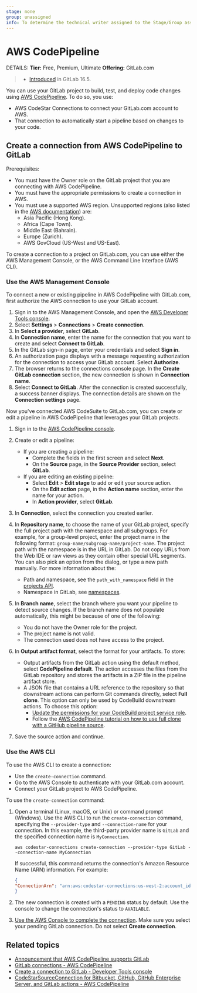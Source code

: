 ```yaml
---
stage: none
group: unassigned
info: To determine the technical writer assigned to the Stage/Group associated with this page, see https://handbook.gitlab.com/handbook/product/ux/technical-writing/#assignments
---
```


# AWS CodePipeline

DETAILS:
**Tier:** Free, Premium, Ultimate
**Offering:** GitLab.com

> - [Introduced](https://gitlab.com/gitlab-com/alliances/aws/wip/aws-cs-collab/aws-gitlab-collaboration/-/issues/25) in GitLab 16.5.

You can use your GitLab project to build, test, and deploy code changes using [AWS CodePipeline](https://aws.amazon.com/codepipeline/). To do so, you use:

- AWS CodeStar Connections to connect your GitLab.com account to AWS.
- That connection to automatically start a pipeline based on changes to your code.

## Create a connection from AWS CodePipeline to GitLab

Prerequisites:

- You must have the Owner role on the GitLab project that you are connecting with AWS CodePipeline.
- You must have the appropriate permissions to create a connection in AWS.
- You must use a supported AWS region. Unsupported regions (also listed in the [AWS documentation](https://docs.aws.amazon.com/codepipeline/latest/userguide/connections-gitlab.html)) are:
  - Asia Pacific (Hong Kong).
  - Africa (Cape Town).
  - Middle East (Bahrain).
  - Europe (Zurich).
  - AWS GovCloud (US-West and US-East).

To create a connection to a project on GitLab.com, you can use either the AWS Management Console, or the AWS Command Line Interface (AWS CLI).

### Use the AWS Management Console

To connect a new or existing pipeline in AWS CodePipeline with GitLab.com, first authorize the AWS connection to use your GitLab account.

1. Sign in to the AWS Management Console, and open the [AWS Developer Tools console](https://console.aws.amazon.com/codesuite/settings/connections).
1. Select **Settings** > **Connections** > **Create connection**.
1. In **Select a provider**, select **GitLab**.
1. In **Connection name**, enter the name for the connection that you want to create and select **Connect to GitLab**.
1. In the GitLab sign-in page, enter your credentials and select **Sign in**.
1. An authorization page displays with a message requesting authorization for the connection to access your GitLab account. Select **Authorize**.
1. The browser returns to the connections console page. In the **Create GitLab connection** section, the new connection is shown in **Connection name**.
1. Select **Connect to GitLab**. After the connection is created successfully, a success banner displays. The connection details are shown on the **Connection settings** page.

Now you've connected AWS CodeSuite to GitLab.com, you can create or edit a pipeline in AWS CodePipeline that leverages your GitLab projects.

1. Sign in to the [AWS CodePipeline console](https://console.aws.amazon.com/codesuite/codepipeline/start).
1. Create or edit a pipeline:
   - If you are creating a pipeline:
     - Complete the fields in the first screen and select **Next**.
     - On the **Source** page, in the **Source Provider** section, select **GitLab**.
   - If you are editing an existing pipeline:
     - Select **Edit** > **Edit stage** to add or edit your source action.
     - On the **Edit action** page, in the **Action name** section, enter the name for your action.
     - In **Action provider**, select **GitLab**.
1. In **Connection**, select the connection you created earlier.
1. In **Repository name**, to choose the name of your GitLab project, specify the full project path with the namespace and all subgroups.
   For example, for a group-level project, enter the project name in the following format: `group-name/subgroup-name/project-name`.
   The project path with the namespace is in the URL in GitLab. Do not copy URLs from the Web IDE or raw views as they contain other special URL segments.
   You can also pick an option from the dialog, or type a new path manually.
   For more information about the:
   - Path and namespace, see the `path_with_namespace` field in the [projects API](../../../api/projects.md#get-single-project).
   - Namespace in GitLab, see [namespaces](../../namespace/index.md).

1. In **Branch name**, select the branch where you want your pipeline to detect source changes.
   If the branch name does not populate automatically, this might be because of one of the following:
   - You do not have the Owner role for the project.
   - The project name is not valid.
   - The connection used does not have access to the project.

1. In **Output artifact format**, select the format for your artifacts. To store:
   - Output artifacts from the GitLab action using the default method, select **CodePipeline default**. The action accesses the files from the GitLab repository and
     stores the artifacts in a ZIP file in the pipeline artifact store.
   - A JSON file that contains a URL reference to the repository so that downstream actions can perform Git commands directly, select **Full clone**. This option can only be used
     by CodeBuild downstream actions. To choose this option:
     - [Update the permissions for your CodeBuild project service role](https://docs.aws.amazon.com/codepipeline/latest/userguide/troubleshooting.html#codebuild-role-connections).
     - Follow the [AWS CodePipeline tutorial on how to use full clone with a GitHub pipeline source](https://docs.aws.amazon.com/codepipeline/latest/userguide/tutorials-github-gitclone.html).
1. Save the source action and continue.

### Use the AWS CLI

To use the AWS CLI to create a connection:

- Use the `create-connection` command.
- Go to the AWS Console to authenticate with your GitLab.com account.
- Connect your GitLab project to AWS CodePipeline.

To use the `create-connection` command:

1. Open a terminal (Linux, macOS, or Unix) or command prompt (Windows). Use the AWS CLI to run the `create-connection` command,
   specifying the `--provider-type` and `--connection-name` for your connection. In this example, the third-party provider name is
   `GitLab` and the specified connection name is `MyConnection`.

   ```shell
   aws codestar-connections create-connection --provider-type GitLab --connection-name MyConnection
   ```

   If successful, this command returns the connection's Amazon Resource Name (ARN) information. For example:

   ```json
   {
   "ConnectionArn": "arn:aws:codestar-connections:us-west-2:account_id:connection/aEXAMPLE-8aad-4d5d-8878-dfcab0bc441f"
   }
   ```

1. The new connection is created with a `PENDING` status by default. Use the console to change the connection's status to `AVAILABLE`.

1. [Use the AWS Console to complete the connection](#use-the-aws-management-console). Make sure you select your pending GitLab connection. Do not select **Create connection**.

## Related topics

- [Announcement that AWS CodePipeline supports GitLab](https://aws.amazon.com/about-aws/whats-new/2023/08/aws-codepipeline-supports-gitlab/)
- [GitLab connections - AWS CodePipeline](https://docs.aws.amazon.com/codepipeline/latest/userguide/connections-gitlab.html)
- [Create a connection to GitLab - Developer Tools console](https://docs.aws.amazon.com/dtconsole/latest/userguide/connections-create-gitlab.html)
- [CodeStarSourceConnection for Bitbucket, GitHub, GitHub Enterprise Server, and GitLab actions - AWS CodePipeline](https://docs.aws.amazon.com/codepipeline/latest/userguide/action-reference-CodestarConnectionSource.html)
